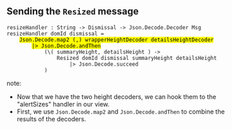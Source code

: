 ##  Sending the `Resized` message

<pre><code class="elm" data-trim data-noescape>resizeHandler : String -> Dismissal -> Json.Decode.Decoder Msg
resizeHandler domId dismissal =
    <mark>Json.Decode.map2 (,) wrapperHeightDecoder detailsHeightDecoder</mark>
        <mark>|> Json.Decode.andThen</mark>
            (\( summaryHeight, detailsHeight ) ->
                Resized domId dismissal summaryHeight detailsHeight
                    |> Json.Decode.succeed
            )
</code></pre>

note:
* Now that we have the two height decoders, we can hook them to the "alertSizes" handler in our view.
* First, we use <code>Json.Decode.map2</code> and <code>Json.Decode.andThen</code> to combine the results of the decoders.
